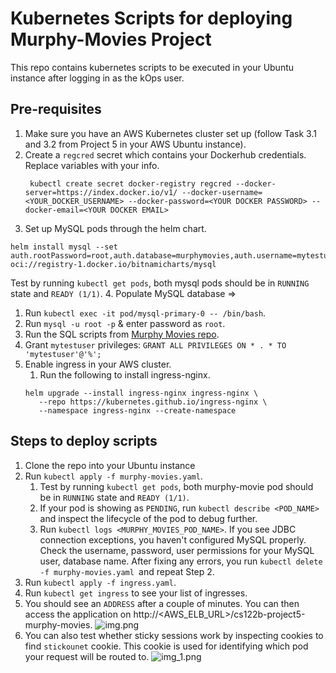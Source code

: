 # Kubernetes Scripts for deploying Murphy-Movies Project

This repo contains kubernetes scripts to be executed in your Ubuntu instance after logging in as the kOps user.
## Pre-requisites
1. Make sure you have an AWS Kubernetes cluster set up (follow Task 3.1 and 3.2 from Project 5 in your AWS Ubuntu instance).
2. Create a `regcred` secret which contains your Dockerhub credentials. Replace variables with your info.
   ```
    kubectl create secret docker-registry regcred --docker-server=https://index.docker.io/v1/ --docker-username=<YOUR_DOCKER_USERNAME> --docker-password=<YOUR DOCKER PASSWORD> --docker-email=<YOUR DOCKER EMAIL>
    ```
3. Set up MySQL pods through the helm chart.
```
helm install mysql --set auth.rootPassword=root,auth.database=murphymovies,auth.username=mytestuser,auth.password='My6$Password',secondary.persistence.enabled=true,secondary.persistence.size=2Gi,primary.persistence.enabled=true,primary.persistence.size=2Gi,architecture=replication,auth.replicationPassword=texera,secondary.replicaCount=1 oci://registry-1.docker.io/bitnamicharts/mysql
```
Test by running `kubectl get pods`, both mysql pods should be in `RUNNING` state and `READY (1/1)`.
4. Populate MySQL database => 
   1. Run `kubectl exec -it pod/mysql-primary-0 -- /bin/bash`.
   2. Run `mysql -u root -p` & enter password as `root`.
   3. Run the SQL scripts from [Murphy Movies repo](https://github.com/UCI-Chenli-teaching/cs122b-project5-murphy-movies?tab=readme-ov-file#prepare-the-database-murphymovies).
   4. Grant `mytestuser` privileges: `GRANT ALL PRIVILEGES ON * . * TO 'mytestuser'@'%';`
5. Enable ingress in your AWS cluster.
   1. Run the following to install ingress-nginx.
   ```
   helm upgrade --install ingress-nginx ingress-nginx \
      --repo https://kubernetes.github.io/ingress-nginx \
      --namespace ingress-nginx --create-namespace 
   ```
## Steps to deploy scripts
1. Clone the repo into your Ubuntu instance
2. Run `kubectl apply -f murphy-movies.yaml`. 
   1. Test by running `kubectl get pods`, both murphy-movie pod should be in `RUNNING` state and `READY (1/1)`. 
   2. If your pod is showing as `PENDING`, run `kubectl describe <POD_NAME>` and inspect the lifecycle of the pod to debug further. 
   3. Run `kubectl logs <MURPHY_MOVIES_POD_NAME>`. If you see JDBC connection exceptions, you haven't configured MySQL properly. Check the username, password, user permissions for your MySQL user, database name. After fixing any errors, you run `kubectl delete -f murphy-movies.yaml `and repeat Step 2.
3. Run `kubectl apply -f ingress.yaml`.
4. Run `kubectl get ingress` to see your list of ingresses.
5. You should see an `ADDRESS` after a couple of minutes. You can then access the application on http://<AWS_ELB_URL>/cs122b-project5-murphy-movies.
![img.png](img.png)
6. You can also test whether sticky sessions work by inspecting cookies to find `stickounet` cookie. This cookie is used for identifying which pod your request will be routed to.
![img_1.png](img_1.png)
